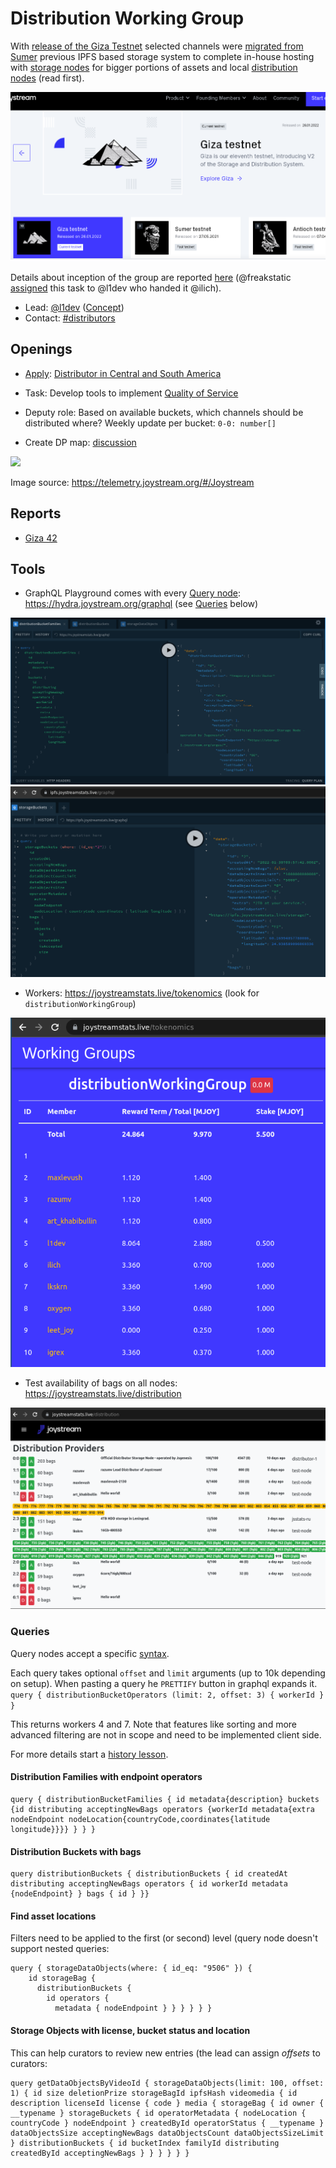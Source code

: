 # Distribution Working Group

With [release of the Giza Testnet](https://blog.joystream.org/giza-released/) selected channels were [migrated from Sumer](https://github.com/traumschule/community-repo/tree/patch-2/working-groups/distributors/Sumer-Giza-migration) previous IPFS based storage system to complete in-house hosting with [storage nodes](https://github.com/Joystream/helpdesk/tree/master/roles/distributors) for bigger portions of assets and local [distribution nodes](https://github.com/Joystream/helpdesk/tree/master/roles/distributors) (read first).

![Giza Testnet](img/joystream-org-giza.png)

Details about inception of the group are reported [here](https://pioneer.joystreamstats.live/#/forum/threads/928?replyIdx=12) (@freakstatic [assigned](https://pioneer.joystreamstats.live/#/forum/threads/917?replyIdx=14&page=2) this task to @l1dev who handed it @ilich).

- Lead: [@l1dev](https://pioneer.joystreamstats.live/#/proposals/1112) ([Concept](Distribution_Concept.md))
- Contact: [#distributors](https://discord.com/channels/811216481340751934/933726271832227911)


## Openings

- [Apply](https://pioneer.joystreamstats.live/#/working-groups/opportunities/distributionWorkingGroup): [Distributor in Central and South America](https://discord.com/channels/811216481340751934/933726271832227911/938557848294678598)

- Task: Develop tools to implement [Quality of Service](giza1#qos)

- Deputy role: Based on available buckets, which channels should be distributed where? Weekly update per bucket: `0-0: number[]`

- Create DP map: [discussion](https://discord.com/channels/811216481340751934/813361923172335648/939636962925641868)

![](telemetry-map.png)

Image source: https://telemetry.joystream.org/#/Joystream


## Reports

- [Giza 42](giza1.md)


## Tools

- GraphQL Playground comes with every [Query node](https://github.com/Joystream/joystream/tree/masyer/query-node): https://hydra.joystream.org/graphql (see [Queries](#queries) below)

![Distribution Families](img/bucket1.png)
![Storage Buckets](img/bucket2.png)

- Workers: https://joystreamstats.live/tokenomics (look for `distributionWorkingGroup`)

![](img/jsstats-dwg.png)

- Test availability of bags on all nodes: https://joystreamstats.live/distribution

![](img/jsstats-distribution.png)


### Queries

Query nodes accept a specific [syntax](https://graphql.org/learn/queries/).

Each query takes optional `offset` and `limit` arguments (up to 10k depending on setup). When pasting a query he `PRETTIFY` button in graphql expands it.
`query { distributionBucketOperators (limit: 2, offset: 3) { workerId } }`

This returns workers 4 and 7. Note that features like sorting and more advanced filtering are not in scope and need to be implemented client side.

For more details start a [history lesson](https://github.com/Joystream/joystream/issues/358).

#### Distribution Families with endpoint operators
```
query { distributionBucketFamilies { id metadata{description} buckets {id distributing acceptingNewBags operators {workerId metadata{extra nodeEndpoint nodeLocation{countryCode,coordinates{latitude longitude}}}} } } }
```

#### Distribution Buckets with bags
```
query distributionBuckets { distributionBuckets { id createdAt distributing acceptingNewBags operators { id workerId metadata {nodeEndpoint} } bags { id } }}
```

#### Find asset locations

Filters need to be applied to the first (or second) level (query node doesn't support nested queries:
```
query { storageDataObjects(where: { id_eq: "9506" }) {
    id storageBag {
      distributionBuckets {
        id operators {
          metadata { nodeEndpoint } } } } } }
```

#### Storage Objects with license, bucket status and location
This can help curators to review new entries (the lead can assign *offsets* to curators:
```
query getDataObjectsByVideoId { storageDataObjects(limit: 100, offset: 1) { id size deletionPrize storageBagId ipfsHash videomedia { id description licenseId license { code } media { storageBag { id owner { __typename } storageBuckets { id operatorMetadata { nodeLocation { countryCode } nodeEndpoint } createdById operatorStatus { __typename } dataObjectsSize acceptingNewBags dataObjectsCount dataObjectsSizeLimit } distributionBuckets { id bucketIndex familyId distributing createdById acceptingNewBags } } } } } }
```
